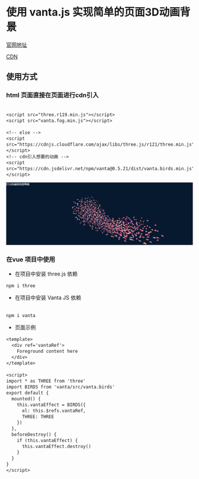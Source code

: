# 使用 vanta.js 实现简单的页面3D动画背景

[官网地址](https://www.vantajs.com/)

[CDN](https://cdn.jsdelivr.net/npm/vanta@latest/dist/)

## 使用方式

### html 页面直接在页面进行cdn引入

```

<script src="three.r119.min.js"></script>
<script src="vanta.fog.min.js"></script>

<!-- else -->
<script src="https://cdnjs.cloudflare.com/ajax/libs/three.js/r121/three.min.js"></script>
<!-- cdn引入想要的动画 -->
<script src="https://cdn.jsdelivr.net/npm/vanta@0.5.21/dist/vanta.birds.min.js"></script>

```

![示例图片](./example.png)

### 在vue 项目中使用

- 在项目中安装 three.js 依赖

```
npm i three

```

- 在项目中安装 Vanta JS 依赖

```

npm i vanta

```

- 页面示例

```
<template>
  <div ref='vantaRef'>
    Foreground content here
  </div>
</template>
 
<script>
import * as THREE from 'three'
import BIRDS from 'vanta/src/vanta.birds'
export default {
  mounted() {
    this.vantaEffect = BIRDS({
      el: this.$refs.vantaRef,
      THREE: THREE
    })
  },
  beforeDestroy() {
    if (this.vantaEffect) {
      this.vantaEffect.destroy()
    }
  }
}
</script>

```
